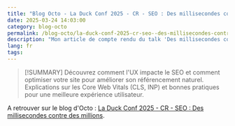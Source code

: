 ```yaml
---
title: "Blog Octo - La Duck Conf 2025 - CR - SEO : Des millisecondes contre des millions"
date: 2025-03-24 14:03:00
category: blog-octo
permalink: /blog-octo/la-duck-conf-2025-cr-seo--des-millisecondes-contre-des-millions
description: "Mon article de compte rendu du talk 'Des millisecondes contre des millions' de la Duck Conf 2025 sur le blog Octo."
lang: fr
tags: 
---
```


>[!SUMMARY]
>Découvrez comment l'UX impacte le SEO et comment optimiser votre site pour améliorer son référencement naturel. Explications sur les Core Web Vitals (CLS, INP) et bonnes pratiques pour une meilleure expérience utilisateur.

A retrouver sur le blog d'Octo : [La Duck Conf 2025 - CR - SEO : Des millisecondes contre des millions](https://blog.octo.com/la-duck-conf-2025-cr-seo--des-millisecondes-contre-des-millions).
